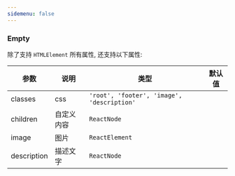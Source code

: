 ```yaml
---
sidemenu: false
---
```


### Empty

除了支持 `HTMLElement` 所有属性, 还支持以下属性:

| 参数	|说明	|类型	|默认值
| --- | --- | --- | ---
| classes | css | `'root', 'footer', 'image', 'description'` |
| children | 自定义内容 | `ReactNode` |
| image | 图片 | `ReactElement` |
| description | 描述文字 | `ReactNode` |
